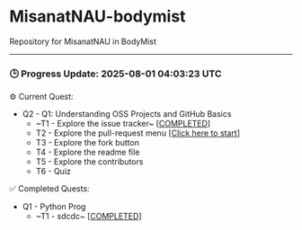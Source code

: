 # MisanatNAU-bodymist
Repository for MisanatNAU in BodyMist


---

### 🕒 Progress Update: 2025-08-01 04:03:23 UTC

⚙️ Current Quest: 
  - Q2 - Q1: Understanding OSS Projects and GitHub Basics
    -  ~T1 - Explore the issue tracker~ [[COMPLETED](https://github.com/OSS-Doorway-Dev/MisanatNAU-bodymist/issues/2)]
    - T2 - Explore the pull-request menu [[Click here to start](https://github.com/OSS-Doorway-Dev/MisanatNAU-bodymist/issues/3)]
    - T3 - Explore the fork button
    - T4 - Explore the readme file
    - T5 - Explore the contributors
    - T6 - Quiz

✅ Completed Quests: 
  - Q1 - Python Prog
    - ~T1 - sdcdc~ [[COMPLETED](https://github.com/OSS-Doorway-Dev/MisanatNAU-bodymist/issues/1)]
